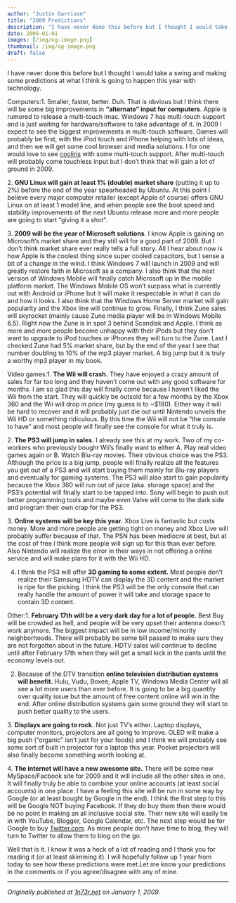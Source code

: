 ```yaml
---
author: "Justin Garrison"
title: "2009 Predictions"
description: "I have never done this before but I thought I would take a swing and making some predictions"
date: 2009-01-01
images: [/img/og-image.png]
thumbnail: /img/og-image.png
draft: false
---
```


I have never done this before but I thought I would take a swing and making some predictions at what I think is going to happen this year with technology.

Computers:1. Smaller, faster, better. Duh. That is obvious but I think there will be some big improvements in **“alternate” input for computers**. Apple is rumored to release a multi-touch imac. Windows 7 has multi-touch support and is just waiting for hardware/software to take advantage of it. In 2009 I expect to see the biggest improvements in multi-touch software. Games will probably be first, with the iPod touch and iPhone helping with lots of ideas, and then we will get some cool browser and media solutions. I for one would love to see [cooliris](http://www.cooliris.com/) with some multi-touch support. After multi-touch will probably come touchless input but I don’t think that will gain a lot of ground in 2009.

2. **GNU Linux will gain at least 1% (double) market share** (putting it up to 2%) before the end of the year spearheaded by Ubuntu. At this point I believe every major computer retailer (except Apple of course) offers GNU Linux on at least 1 model line, and when people see the boot speed and stability improvements of the next Ubuntu release more and more people are going to start “giving it a shot”.

3. **2009 will be the year of Microsoft solutions**. I know Apple is gaining on Microsoft’s market share and they still will for a good part of 2009. But I don’t think market share ever really tells a full story. All I hear about now is how Apple is the coolest thing since super cooled capacitors, but I sense a bit of a change in the wind. I think Windows 7 will launch in 2009 and will greatly restore faith in Microsoft as a company. I also think that the next version of Windows Mobile will finally catch Microsoft up in the mobile platform market. The Windows Mobile OS won’t surpass what is currently out with Android or iPhone but it will make it respectable in what it can do and how it looks. I also think that the Windows Home Server market will gain popularity and the Xbox line will continue to grow. Finally, I think Zune sales will skyrocket (mainly cause Zune media player will be in Windows Mobile 6.5). Right now the Zune is in spot 3 behind Scandisk and Apple. I think as more and more people become unhappy with their iPods but they don’t want to upgrade to iPod touches or iPhones they will turn to the Zune. Last I checked Zune had 5% market share, but by the end of the year I see that number doubling to 10% of the mp3 player market. A big jump but it is truly a worthy mp3 player in my book.

Video games:1. **The Wii will crash.** They have enjoyed a crazy amount of sales for far too long and they haven’t come out with any good software for months. I am so glad this day will finally come because I haven’t liked the Wii from the start. They will quickly be outsold for a few months by the Xbox 360 and the Wii will drop in price (my guess is to ~$180). Either way it will be hard to recover and it will probably just die out until Nintendo unveils the Wii HD or something ridiculous. By this time the Wii will not be “the console to have” and most people will finally see the console for what it truly is.

2. **The PS3 will jump in sales.** I already see this at my work. Two of my co-workers who previously bought Wii’s finally want to either A. Play real video games again or B. Watch Blu-ray movies. Their obvious choice was the PS3. Although the price is a big jump, people will finally realize all the features you get out of a PS3 and will start buying them mainly for Blu-ray players and eventually for gaming systems. The PS3 will also start to gain popularity because the Xbox 360 will run out of juice (aka. storage space) and the PS3’s potential will finally start to be tapped into. Sony will begin to push out better programming tools and maybe even Valve will come to the dark side and program their own crap for the PS3.

3. **Online systems will be key this year.** Xbox Live is fantastic but costs money. More and more people are getting tight on money and Xbox Live will probably suffer because of that. The PSN has been mediocre at best, but at the cost of free I think more people will sign up for this than ever before. Also Nintendo will realize the error in their ways in not offering a online service and will make plans for it with the Wii HD.

4. I think the PS3 will offer **3D gaming to some extent.** Most people don’t realize their Samsung HDTV can display the 3D content and the market is ripe for the picking. I think the PS3 will be the only console that can really handle the amount of power it will take and storage space to contain 3D content.

Other:1. **February 17th will be a very dark day for a lot of people.** Best Buy will be crowded as hell, and people will be very upset their antenna doesn’t work anymore. The biggest impact will be in low income/minority neighborhoods. There will probably be some bill passed to make sure they are not forgotten about in the future. HDTV sales will continue to decline until after February 17th when they will get a small kick in the pants until the economy levels out.

2. Because of the DTV transition **online television distribution systems will benefit.** Hulu, Vudu, Boxee, Apple TV, Windows Media Center will all see a lot more users than ever before. It is going to be a big quantity over quality issue but the amount of free content online will win in the end. After online distribution systems gain some ground they will start to push better quality to the users.

3. **Displays are going to rock.** Not just TV’s either. Laptop displays, computer monitors, projectors are all going to improve. OLED will make a big push (“organic” isn’t just for your foods) and I think we will probably see some sort of built in projector for a laptop this year. Pocket projectors will also finally become something worth looking at.

4. **The internet will have a new awesome site.** There will be some new MySpace/Facbook site for 2009 and it will include all the other sites in one. It will finally truly be able to combine your online accounts (at least social accounts) in one place. I have a feeling this site will be run in some way by Google (or at least bought by Google in the end). I think the first step to this will be Google NOT buying Facebook. If they do buy them then there would be no point in making an all inclusive social site. Their new site will easily tie in with YouTube, Blogger, Google Calendar, etc. The next step would be for Google to buy [Twitter.com](http://www.twitter.com/). As more people don’t have time to blog, they will turn to Twitter to allow them to blog on the go.

Well that is it. I know it was a heck of a lot of reading and I thank you for reading it (or at least skimming it). I will hopefully follow up 1 year from today to see how these predictions were met.Let me know your predictions in the comments or if you agree/disagree with any of mine.

---

_Originally published at [1n73r.net](http://1n73r.net/2009/01/01/my-2009-predictions/) on January 1, 2009._
